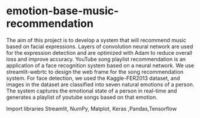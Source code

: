 # emotion-base-music-recommendation
The aim of this project is to develop a system that will recommend music based on facial expressions. Layers of convolution neural network are used for the expression detection and are optimized with Adam to reduce overall loss and improve accuracy. YouTube song playlist recommendation is an application of a face recognition system based on a neural network. We use streamlit-webrtc to design the web frame for the song recommendation system. For face detection, we used the Kaggle-FER2013 dataset, and images in the dataset are classified into seven natural emotions of a person. The system captures the emotional state of a person in real-time and generates a playlist of youtube songs based on that emotion.




Import libraries
Streamlit, NumPy, Matplot, Keras ,Pandas,Tensorflow

